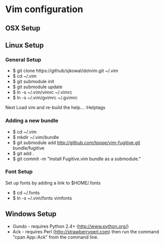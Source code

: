 # Vim configuration #

## OSX Setup ##

## Linux Setup ##

### General Setup ###
* $ git clone https://github/sjkowal/dotvim.git ~/.vim
* $ cd ~/.vim
* $ git submodule init
* $ git submodule update
* $ ln -s ~/.vim/vimrc ~/.vimrc
* $ ln -s ~/.vim/gvimrc ~/.gvimrc

Next Load vim and re-build the help...
:Helptags

### Adding a new bundle ###
* $ cd ~/.vim
* $ mkdir ~/.vim/bundle
* $ git submodule add http://github.com/tpope/vim-fugitive.git bundle/fugitive
* $ git add .
* $ git commit -m "Install Fugitive.vim bundle as a submodule."

### Font Setup ###
Set up fonts by adding a link to $HOME/.fonts
* $ cd ~/.fonts
* $ ln -s ~/.vim/fonts vimfonts


## Windows Setup ##
* Gundo - requires Python 2.4+ (http://www.python.org/)
* Ack - requires Perl (http://strawberryperl.com) then run the command "cpan
  App::Ack" from the command line.

